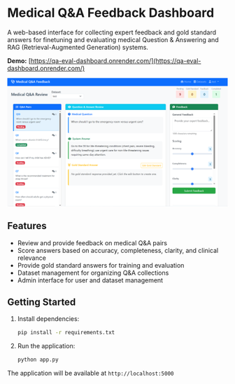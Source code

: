 # Medical Q&A Feedback Dashboard

A web-based interface for collecting expert feedback and gold standard answers for finetuning and evaluating medical Question & Answering and RAG (Retrieval-Augmented Generation) systems.

**Demo:** [https://qa-eval-dashboard.onrender.com/](https://qa-eval-dashboard.onrender.com/)

![Medical Q&A Feedback Interface](screenshot.PNG)

## Features

- Review and provide feedback on medical Q&A pairs
- Score answers based on accuracy, completeness, clarity, and clinical relevance
- Provide gold standard answers for training and evaluation
- Dataset management for organizing Q&A collections
- Admin interface for user and dataset management

## Getting Started

1. Install dependencies:
   ```bash
   pip install -r requirements.txt
   ```

2. Run the application:
   ```bash
   python app.py
   ```

The application will be available at `http://localhost:5000`
